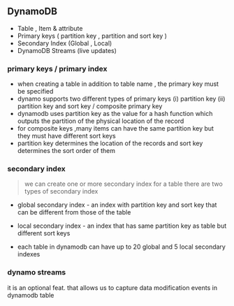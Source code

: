 ## DynamoDB 

- Table , Item & attribute
- Primary keys (  partition key , partition and sort key  )
- Secondary Index (Global , Local)
- DynamoDB Streams (live updates)


### primary keys / primary index 

- when creating a table in addition to table name , the primary key must be specified 
- dynamo supports two different types of primary keys (i) partition key (ii) partition key and sort key / composite primary key  
- dynamodb uses partition key as the value for a hash function which outputs the partition of the physical location of the record 
- for composite keys ,many items can have the same partition key but they must have different sort keys
- partition key determines the location of the records and sort key determines the sort order of them


### secondary index 

> we can create one or more secondary index for a table 
there are two types of secondary index 

- global secondary index - an index with partition key and sort key that can be different from those of the table 

- local secondary index - an index that has same partition key as table but different sort keys 

- each table in dynamodb can have up to 20 global and 5 local secondary indexes 


### dynamo streams 

it is an optional feat. that allows us to capture data modification events in dynamodb table 



